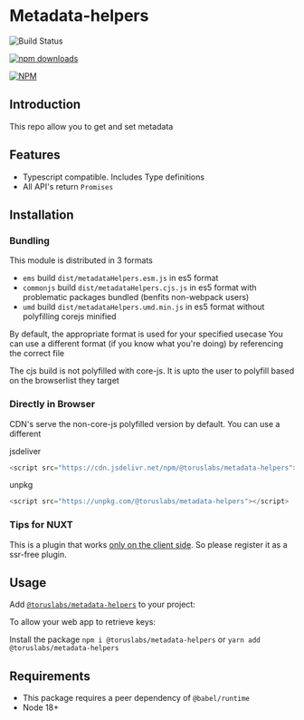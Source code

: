 # Metadata-helpers

![Build Status](https://github.com/torusresearch/metadata-helpers/actions/workflows/master.yml/badge.svg)

[![npm downloads](https://img.shields.io/npm/dm/@toruslabs/metadata-helpers.svg?style=flat-square)](https://www.npmjs.com/package/@toruslabs/metadata-helpers)

[![NPM](https://nodei.co/npm/@toruslabs/metadata-helpers.png)](https://www.npmjs.com/package/@toruslabs/metadata-helpers)

## Introduction

This repo allow you to get and set metadata

## Features

- Typescript compatible. Includes Type definitions
- All API's return `Promises`

## Installation

### Bundling

This module is distributed in 3 formats

- `ems` build `dist/metadataHelpers.esm.js` in es5 format
- `commonjs` build `dist/metadataHelpers.cjs.js` in es5 format with problematic packages bundled (benfits non-webpack users)
- `umd` build `dist/metadataHelpers.umd.min.js` in es5 format without polyfilling corejs minified

By default, the appropriate format is used for your specified usecase
You can use a different format (if you know what you're doing) by referencing the correct file

The cjs build is not polyfilled with core-js.
It is upto the user to polyfill based on the browserlist they target

### Directly in Browser

CDN's serve the non-core-js polyfilled version by default. You can use a different

jsdeliver

```js
<script src="https://cdn.jsdelivr.net/npm/@toruslabs/metadata-helpers"></script>
```

unpkg

```js
<script src="https://unpkg.com/@toruslabs/metadata-helpers"></script>
```

### Tips for NUXT

This is a plugin that works [only on the client side](https://nuxtjs.org/guide/plugins/#client-side-only). So please register it as a ssr-free plugin.

## Usage

Add [`@toruslabs/metadata-helpers`](https://www.npmjs.com/package/@toruslabs/metadata-helpers) to your project:

To allow your web app to retrieve keys:

Install the package
`npm i @toruslabs/metadata-helpers`
or
`yarn add @toruslabs/metadata-helpers`

## Requirements

- This package requires a peer dependency of `@babel/runtime`
- Node 18+
